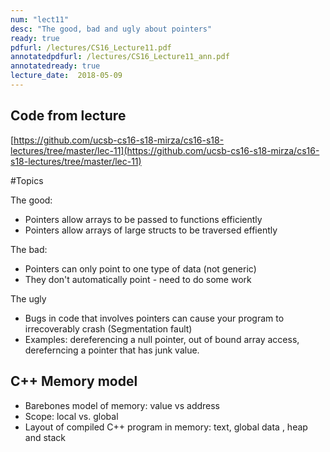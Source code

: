 ```yaml
---
num: "lect11"
desc: "The good, bad and ugly about pointers"
ready: true
pdfurl: /lectures/CS16_Lecture11.pdf
annotatedpdfurl: /lectures/CS16_Lecture11_ann.pdf
annotatedready: true
lecture_date:  2018-05-09
---
```


## Code from lecture
[https://github.com/ucsb-cs16-s18-mirza/cs16-s18-lectures/tree/master/lec-11](https://github.com/ucsb-cs16-s18-mirza/cs16-s18-lectures/tree/master/lec-11)

#Topics

The good:

* Pointers allow arrays to be passed to functions efficiently
* Pointers allow arrays of large structs to be traversed effiently

The bad:

* Pointers can only point to one type of data (not generic)
* They don't automatically point - need to do some work

The ugly

* Bugs in code that involves pointers can cause your program to irrecoverably crash (Segmentation fault)
* Examples: dereferencing a null pointer, out of bound array access, dereferncing a pointer that has junk value.

## C++ Memory model
* Barebones model of memory: value vs address
* Scope: local vs. global
* Layout of compiled C++ program in memory: text, global data , heap and stack